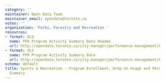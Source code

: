 ```yaml
---
category: ''
maintainer: Open Data Team
maintainer_email: opendata@toronto.ca
notes: ''
organization: 'Parks, Forestry and Recreation '
resources:
- format: XLS
  name: PFR Program Activity Summary Data Readme
  url: http://opendata.toronto.ca/city.manager/performance.management/PM_pfr_activity_summary_readme.xls
- format: XLS
  name: PFR Program Activity Summary Data
  url: http://opendata.toronto.ca/city.manager/performance.management/PM_PFR.xls
schema: default
title: Sports & Recreation - Program Enrollment, Drop-In Usage and Permit Activity
  Summary
---
```

